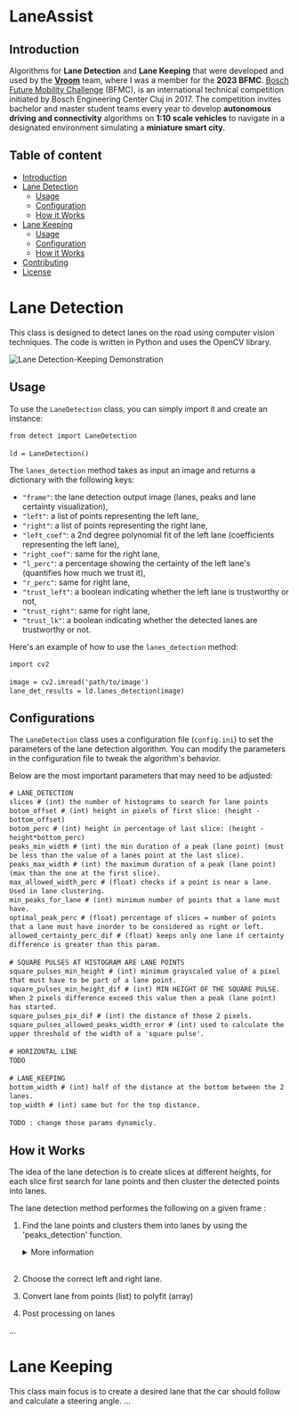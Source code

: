 # LaneAssist

## Introduction
Algorithms for **Lane Detection** and **Lane Keeping** that were developed and used by the **[Vroom](https://vroom.web.auth.gr/)** team, where I was a member for the **2023 BFMC**. [Bosch Future Mobility Challenge](https://boschfuturemobility.com/) (BFMC), is an international technical competition initiated by Bosch Engineering Center Cluj in 2017. 
The competition invites bachelor and master student teams every year to develop **autonomous driving and connectivity** algorithms on **1:10 scale vehicles** to navigate in a designated environment simulating a **miniature smart city**. 



## Table of content
- [Introduction](#introduction)
- [Lane Detection](#lane-detection)
    - [Usage](#usage)
    - [Configuration](#configurations)
    - [How it Works](#how-it-works)
- [Lane Keeping](#lane-detection)
    - [Usage](#usage)
    - [Configuration](#configurations)
    - [How it Works](#how-it-works)
- [Contributing](#contributing)
- [License](#license)



# Lane Detection 
This class is designed to detect lanes on the road using computer vision techniques. The code is written in Python and uses the OpenCV library.

![Lane Detection-Keeping Demonstration](/gifs/result_fast.gif)

## Usage

To use the `LaneDetection` class, you can simply import it and create an instance:
```
from detect import LaneDetection

ld = LaneDetection()
```
The `lanes_detection` method takes as input an image and returns a dictionary with the following keys:

- `"frame"`: the lane detection output image (lanes, peaks and lane certainty visualization),
- `"left"`: a list of points representing the left lane,
- `"right"`: a list of points representing the right lane,
- `"left_coef"`: a 2nd degree polynomial fit of the left lane (coefficients representing the left lane),
- `"right_coef"`: same for the right lane,
- `"l_perc"`: a percentage showing the certainty of the left lane's (quantifies how much we trust it),
- `"r_perc"`: same for right lane,
- `"trust_left"`: a boolean indicating whether the left lane is trustworthy or not,
- `"trust_right"`: same for right lane,
- `"trust_lk"`: a boolean indicating whether the detected lanes are trustworthy or not.

Here's an example of how to use the `lanes_detection` method:
```
import cv2

image = cv2.imread('path/to/image')
lane_det_results = ld.lanes_detection(image)
```

## Configurations
The `LaneDetection` class uses a configuration file (`config.ini`) to set the parameters of the lane detection algorithm. You can modify the parameters in the configuration file to tweak the algorithm's behavior.

Below are the most important parameters that may need to be adjusted:
```
# LANE_DETECTION
slices # (int) the number of histograms to search for lane points
botom_offset # (int) height in pixels of first slice: (height - bottom_offset)
botom_perc # (int) height in percentage of last slice: (height - height*bottom_perc)
peaks_min_width # (int) the min duration of a peak (lane point) (must be less than the value of a lanes point at the last slice).
peaks_max_width # (int) the maximum duration of a peak (lane point) (max than the one at the first slice).
max_allowed_width_perc # (float) checks if a point is near a lane. Used in lane clustering.
min_peaks_for_lane # (int) minimum number of points that a lane must have.
optimal_peak_perc # (float) percentage of slices = number of points that a lane must have inorder to be considered as right or left.
allowed_certainty_perc_dif # (float) keeps only one lane if certainty difference is greater than this param.

# SQUARE PULSES AT HISTOGRAM ARE LANE POINTS
square_pulses_min_height # (int) minimum grayscaled value of a pixel that must have to be part of a lane point. 
square_pulses_min_height_dif # (int) MIN HEIGHT OF THE SQUARE PULSE. When 2 pixels difference exceed this value then a peak (lane point) has started. 
square_pulses_pix_dif # (int) the distance of those 2 pixels.
square_pulses_allowed_peaks_width_error # (int) used to calculate the upper threshold of the width of a 'square pulse'.

# HORIZONTAL LINE
TODO

# LANE_KEEPING
bottom_width # (int) half of the distance at the bottom between the 2 lanes. 
top_width # (int) same but for the top distance.

TODO : change those params dynamicly.
```


##  How it Works

The idea of the lane detection is to create slices at different heights, for each slice first search for lane points and then cluster the detected points into lanes.

Τhe lane detection method performes the following on a given frame : <br/>
1. Find the lane points and clusters them into lanes by using the 'peaks_detection' function. 
    <br/>
    <details>
    <summary>More information</summary>
    </br>
    For each slice we run : 

    1. Points Detection method. <br/>
        The idea here is that the lane points in a histogram (slice) are like "squared pulses".

        ![Slice values](/image_repository/histogram_values.jpg)
    
        <!-- TODO: Histogram function implementation -->

        If we only run the point detection algorithm (without clustering) the result would be : 

        ![points detection vis](/gifs/slices_point_detection_visualization.gif)
   
    2. Cluster points into different lanes. <br/>
        After each detection we cluster the new detected points into lanes.

        ![points clustering vis](/gifs/clustering_visualization.gif)
    
    </details>
    
    </br>

    
    
2. Choose the correct left and right lane. 

3. Convert lane from points (list) to polyfit (array)

4. Post processing on lanes


...

# Lane Keeping
This class main focus is to create a desired lane that the car should follow and calculate a steering angle. 
...